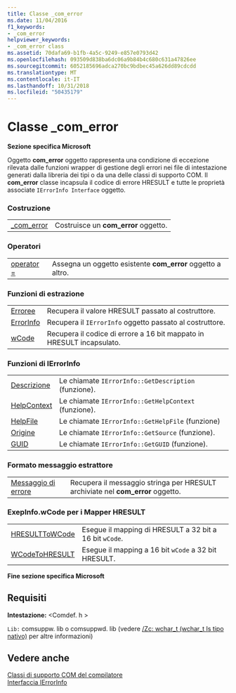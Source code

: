 ```yaml
---
title: Classe _com_error
ms.date: 11/04/2016
f1_keywords:
- _com_error
helpviewer_keywords:
- _com_error class
ms.assetid: 70dafa69-b1fb-4a5c-9249-e857e0793d42
ms.openlocfilehash: 093509d838ba6dc06a9b84b4c680c631a47826ee
ms.sourcegitcommit: 6052185696adca270bc9bdbec45a626dd89cdcdd
ms.translationtype: MT
ms.contentlocale: it-IT
ms.lasthandoff: 10/31/2018
ms.locfileid: "50435179"
---
```

# <a name="comerror-class"></a>Classe _com_error

**Sezione specifica Microsoft**

Oggetto **com_error** oggetto rappresenta una condizione di eccezione rilevata dalle funzioni wrapper di gestione degli errori nei file di intestazione generati dalla libreria dei tipi o da una delle classi di supporto COM. Il **com_error** classe incapsula il codice di errore HRESULT e tutte le proprietà associate `IErrorInfo Interface` oggetto.

### <a name="construction"></a>Costruzione

|||
|-|-|
|[_com_error](../cpp/com-error-com-error.md)|Costruisce un **com_error** oggetto.|

### <a name="operators"></a>Operatori

|||
|-|-|
|[operator =](../cpp/com-error-operator-equal.md)|Assegna un oggetto esistente **com_error** oggetto a altro.|

### <a name="extractor-functions"></a>Funzioni di estrazione

|||
|-|-|
|[Erroree](../cpp/com-error-error.md)|Recupera il valore HRESULT passato al costruttore.|
|[ErrorInfo](../cpp/com-error-errorinfo.md)|Recupera il `IErrorInfo` oggetto passato al costruttore.|
|[wCode](../cpp/com-error-wcode.md)|Recupera il codice di errore a 16 bit mappato in HRESULT incapsulato.|

### <a name="ierrorinfo-functions"></a>Funzioni di IErrorInfo

|||
|-|-|
|[Descrizione](../cpp/com-error-description.md)|Le chiamate `IErrorInfo::GetDescription` (funzione).|
|[HelpContext](../cpp/com-error-helpcontext.md)|Le chiamate `IErrorInfo::GetHelpContext` (funzione).|
|[HelpFile](../cpp/com-error-helpfile.md)|Le chiamate `IErrorInfo::GetHelpFile` (funzione)|
|[Origine](../cpp/com-error-source.md)|Le chiamate `IErrorInfo::GetSource` (funzione).|
|[GUID](../cpp/com-error-guid.md)|Le chiamate `IErrorInfo::GetGUID` (funzione).|

### <a name="format-message-extractor"></a>Formato messaggio estrattore

|||
|-|-|
|[Messaggio di errore](../cpp/com-error-errormessage.md)|Recupera il messaggio stringa per HRESULT archiviate nel **com_error** oggetto.|

### <a name="exepinfowcode-to-hresult-mappers"></a>ExepInfo.wCode per i Mapper HRESULT

|||
|-|-|
|[HRESULTToWCode](../cpp/com-error-hresulttowcode.md)|Esegue il mapping di HRESULT a 32 bit a 16 bit `wCode`.|
|[WCodeToHRESULT](../cpp/com-error-wcodetohresult.md)|Esegue il mapping a 16 bit `wCode` a 32 bit HRESULT.|

**Fine sezione specifica Microsoft**

## <a name="requirements"></a>Requisiti

**Intestazione:** \<Comdef. h >

`Lib:` comsuppw. lib o comsuppwd. lib (vedere [/Zc: wchar_t (wchar_t Is tipo nativo)](../build/reference/zc-wchar-t-wchar-t-is-native-type.md) per altre informazioni)

## <a name="see-also"></a>Vedere anche

[Classi di supporto COM del compilatore](../cpp/compiler-com-support-classes.md)<br/>
[Interfaccia IErrorInfo](/previous-versions/windows/desktop/api/oaidl/nn-oaidl-ierrorinfo)